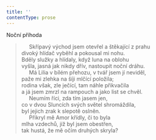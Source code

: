 ```yaml
---
title: ''
contentType: prose
---
```


Noční příhoda

>      Skřípavý východ jsem otevřel a štěkající z prahu  
> divoký hlídač vyběhl a pokousal mi nohu.  
> Bděly služky a hlídaly, když luna na oblohu  
> vyšla, jasná jak nikdy dřív, nastoupit noční dráhu.  
>      Má Lilia v bílém přehozu, v tvář jsem jí neviděl,  
> paže mi zlehka na šíji mlčící položila;  
> rodina však, zle ječící, tam náhle přikvačila  
> a já jsem zmrzl na rampouch a jako list se chvěl.  
>      Neumím říci, zda tím jasem jen,  
> co v dvou Sluncích svých světel shromáždila,  
> byl jejich zrak k slepotě oslněn.  
>      Přikryl mě Amor křídly, či to byla  
> mlha vzdechů, jíž byl jsem obestřen,  
> tak hustá, že mě očím druhých skryla?
